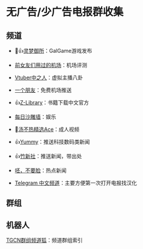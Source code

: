 # 无广告/少广告电报群收集

## 频道

- 🔞👍[灵梦御所](https://t.me/lmys8 "灵梦御所")：GalGame游戏发布

- [前女友们用过的机场](https://t.me/gebaopiCloud "前女友们用过的机场")：机场评测

- [Vtuber中之人](https://t.me/VTBs_irl "Vtuber中之人")：虚拟主播八卦

- [一个朋友](https://t.me/sxtnbhz "一个朋友")：免费机场推送

- 👍[Z-Library](https://t.me/zlib_china_official "Z-Library")：书籍下载中文官方

- [每日沙雕墙](https://t.me/woshadiao "每日沙雕墙")：娱乐

- 🔞[汤不热精选Ace](https://t.me/tumblrAce "汤不热精选Ace")：成人视频

- 👍[Yummy](https://t.me/GodlyNews1 "Yummy")：推送科技数码类新闻

- 👍[竹新社](https://t.me/tnews365 "竹新社")：推送新闻，带出处

- [呸，不要脸](https://t.me/pei1234 "呸，不要脸")：热点新闻

- [Telegram 中文频道](https://t.me/tgcnz "Telegram 中文频道")：主要方便第一次打开电报找汉化

## 群组



## 机器人

[TGCN群组频道狐](https://t.me/zh_groups_bot)：频道群组索引
